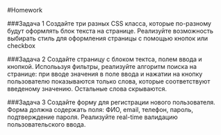 #Homework 

###Задача 1
Создайте три разных CSS класса, которые по-разному будут оформлять блок текста на странице. Реализуйте возможность выбирать стиль для оформления страницы с помощью кнопок или checkbox

###Задача 2 
Создайте страницу с блоком тектса, полем ввода и кнопкой. Исполььзуя фильтры, реализуйте алгоритм поиска на странице: при вводе значения в поле ввода и нажатии на кнопку пользователю показываются только слова, которые соответствуют введеному значению. Остальные слова скрываются. 

###Задача 3 
Создайте форму для регистрации нового пользователя. Форма должна содержать поля: 
ФИО, email, телефон, пароль, подтверждение пароля. Реализуйте real-time валидацию пользовательского ввода. 
